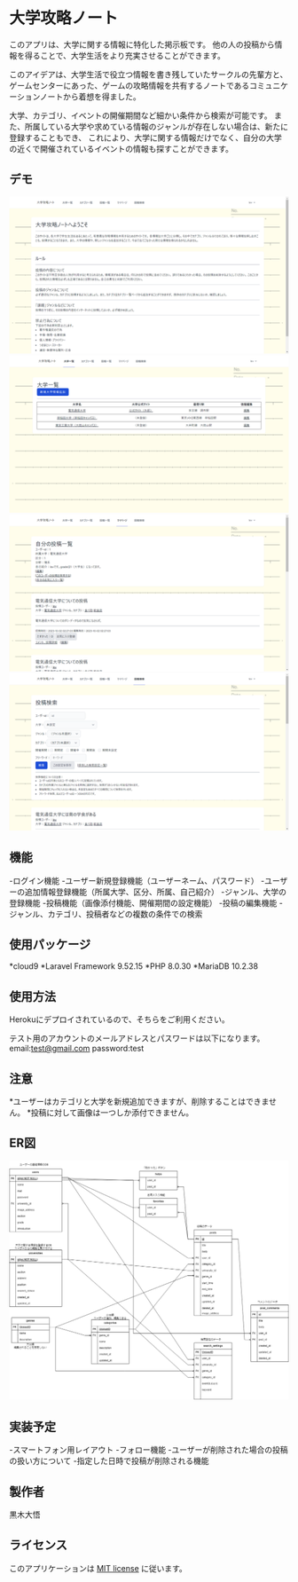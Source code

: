 # 大学攻略ノート
このアプリは、大学に関する情報に特化した掲示板です。
他の人の投稿から情報を得ることで、大学生活をより充実させることができます。

このアイデアは、大学生活で役立つ情報を書き残していたサークルの先輩方と、
ゲームセンターにあった、ゲームの攻略情報を共有するノートであるコミュニケーションノートから着想を得ました。

大学、カテゴリ、イベントの開催期間など細かい条件から検索が可能です。
また、所属している大学や求めている情報のジャンルが存在しない場合は、新たに登録することもでき、
これにより、大学に関する情報だけでなく、自分の大学の近くで開催されているイベントの情報も探すことができます。

## デモ
![Top page](readme_image/1.png)
![University list](readme_image/2.png)
![User page](readme_image/3.png)
![Search page](readme_image/4.png)

## 機能
-ログイン機能
-ユーザー新規登録機能（ユーザーネーム、パスワード）
-ユーザーの追加情報登録機能（所属大学、区分、所属、自己紹介）
-ジャンル、大学の登録機能
-投稿機能（画像添付機能、開催期間の設定機能）
-投稿の編集機能
-ジャンル、カテゴリ、投稿者などの複数の条件での検索

## 使用パッケージ
*cloud9
*Laravel Framework 9.52.15
*PHP 8.0.30
*MariaDB 10.2.38

## 使用方法
Herokuにデプロイされているので、そちらをご利用ください。

テスト用のアカウントのメールアドレスとパスワードは以下になります。
email:test@gmail.com
password:test

## 注意
*ユーザーはカテゴリと大学を新規追加できますが、削除することはできません。
*投稿に対して画像は一つしか添付できません。

## ER図
![ER diagram](readme_image/ER.png)

## 実装予定
-スマートフォン用レイアウト
-フォロー機能
-ユーザーが削除された場合の投稿の扱い方について
-指定した日時で投稿が削除される機能

## 製作者
黒木大悟

## ライセンス
このアプリケーションは [MIT license](https://en.wikipedia.org/wiki/MIT_License) に従います。